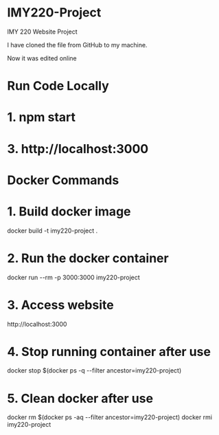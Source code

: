 # IMY220-Project #
IMY 220 Website Project

I have cloned the file from GitHub to my machine.

Now it was edited online

# Run Code Locally #
# 1. npm start
# 3. http://localhost:3000

# Docker Commands #
# 1. Build docker image
docker build -t imy220-project .

# 2. Run the docker container
docker run --rm -p 3000:3000 imy220-project

# 3. Access website
http://localhost:3000

# 4. Stop running container after use
docker stop $(docker ps -q --filter ancestor=imy220-project)

# 5. Clean docker after use
docker rm $(docker ps -aq --filter ancestor=imy220-project)
docker rmi imy220-project
